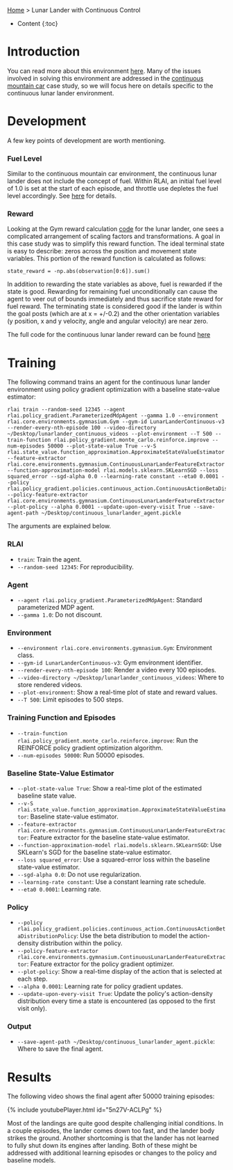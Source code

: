 [Home](../index.md) > Lunar Lander with Continuous Control
* Content
{:toc}

# Introduction

You can read more about this environment [here](https://gymnasium.farama.org/environments/box2d/lunar_lander/). Many of 
the issues involved in solving this environment are addressed in the
[continuous mountain car](mountain_car_continuous.md) case study, so we will focus here on details specific to the 
continuous lunar lander environment.

# Development
A few key points of development are worth mentioning.

### Fuel Level
Similar to the continuous mountain car environment, the continuous lunar lander does not include the concept of fuel. 
Within RLAI, an initial fuel level of 1.0 is set at the start of each episode, and throttle use depletes the fuel level 
accordingly. See 
[here](https://github.com/MatthewGerber/rlai/blob/07950806a0f46801a5117656f75e9f72466c156d/src/rlai/environments/openai_gym.py#L193)
for details.

### Reward
Looking at the Gym reward calculation 
[code](https://github.com/openai/gym/blob/2754d9737e7033bbdca7e69c9e5e08156facc7f4/gym/envs/box2d/lunar_lander.py#L360-L385)
for the lunar lander, one sees a complicated arrangement of scaling factors and transformations. A goal in this case 
study was to simplify this reward function. The ideal terminal state is easy to describe:  zeros across the position and 
movement state variables. This portion of the reward function is calculated as follows:
```
state_reward = -np.abs(observation[0:6]).sum()
```
In addition to rewarding the state variables as above, fuel is rewarded if the state is good. Rewarding for remaining 
fuel unconditionally can cause the agent to veer out of bounds immediately and thus sacrifice state reward for fuel 
reward. The terminating state is considered good if the lander is within the goal posts (which are at x = +/-0.2) and 
the other orientation variables (y position, x and y velocity, angle and angular velocity) are near zero.

The full code 
for the continuous lunar lander reward can be found 
[here](https://github.com/MatthewGerber/rlai/blob/07950806a0f46801a5117656f75e9f72466c156d/src/rlai/environments/openai_gym.py#L227-L245)


# Training
The following command trains an agent for the continuous lunar lander environment using policy gradient optimization 
with a baseline state-value estimator:

```
rlai train --random-seed 12345 --agent rlai.policy_gradient.ParameterizedMdpAgent --gamma 1.0 --environment rlai.core.environments.gymnasium.Gym --gym-id LunarLanderContinuous-v3 --render-every-nth-episode 100 --video-directory ~/Desktop/lunarlander_continuous_videos --plot-environment --T 500 --train-function rlai.policy_gradient.monte_carlo.reinforce.improve --num-episodes 50000 --plot-state-value True --v-S rlai.state_value.function_approximation.ApproximateStateValueEstimator --feature-extractor rlai.core.environments.gymnasium.ContinuousLunarLanderFeatureExtractor --function-approximation-model rlai.models.sklearn.SKLearnSGD --loss squared_error --sgd-alpha 0.0 --learning-rate constant --eta0 0.0001 --policy rlai.policy_gradient.policies.continuous_action.ContinuousActionBetaDistributionPolicy --policy-feature-extractor rlai.core.environments.gymnasium.ContinuousLunarLanderFeatureExtractor --plot-policy --alpha 0.0001 --update-upon-every-visit True --save-agent-path ~/Desktop/continuous_lunarlander_agent.pickle
```

The arguments are explained below.

### RLAI
* `train`:  Train the agent. 
* `--random-seed 12345`:  For reproducibility.

### Agent
* `--agent rlai.policy_gradient.ParameterizedMdpAgent`:  Standard parameterized MDP agent. 
* `--gamma 1.0`:  Do not discount.

### Environment
* `--environment rlai.core.environments.gymnasium.Gym`:  Environment class.
* `--gym-id LunarLanderContinuous-v3`:  Gym environment identifier.
* `--render-every-nth-episode 100`:  Render a video every 100 episodes.
* `--video-directory ~/Desktop/lunarlander_continuous_videos`:  Where to store rendered videos.
* `--plot-environment`:  Show a real-time plot of state and reward values.
* `--T 500`:  Limit episodes to 500 steps.

### Training Function and Episodes
* `--train-function rlai.policy_gradient.monte_carlo.reinforce.improve`:  Run the REINFORCE policy gradient optimization
algorithm.
* `--num-episodes 50000`:  Run 50000 episodes.

### Baseline State-Value Estimator
* `--plot-state-value True`:  Show a real-time plot of the estimated baseline state value.
* `--v-S rlai.state_value.function_approximation.ApproximateStateValueEstimator`:  Baseline state-value estimator.  
* `--feature-extractor rlai.core.environments.gymnasium.ContinuousLunarLanderFeatureExtractor`:  Feature extractor for the
baseline state-value estimator.
* `--function-approximation-model rlai.models.sklearn.SKLearnSGD`:  Use SKLearn's SGD for the baseline state-value 
estimator.
* `--loss squared_error`:  Use a squared-error loss within the baseline state-value estimator.
* `--sgd-alpha 0.0`:  Do not use regularization.
* `--learning-rate constant`:  Use a constant learning rate schedule.
* `--eta0 0.0001`:  Learning rate.

### Policy
* `--policy rlai.policy_gradient.policies.continuous_action.ContinuousActionBetaDistributionPolicy`:  Use the beta
distribution to model the action-density distribution within the policy.
* `--policy-feature-extractor rlai.core.environments.gymnasium.ContinuousLunarLanderFeatureExtractor`:  Feature extractor
for the policy gradient optimizer.
* `--plot-policy`:  Show a real-time display of the action that is selected at each step.
* `--alpha 0.0001`:  Learning rate for policy gradient updates.
* `--update-upon-every-visit True`:  Update the policy's action-density distribution every time a state is encountered
  (as opposed to the first visit only).

### Output
* `--save-agent-path ~/Desktop/continuous_lunarlander_agent.pickle`:  Where to save the final agent.

# Results

The following video shows the final agent after 50000 training episodes:

{% include youtubePlayer.html id="5n27V-ACLPg" %}

Most of the landings are quite good despite challenging initial conditions. In a couple episodes, the lander comes down 
too fast, and the lander body strikes the ground. Another shortcoming is that the lander has not learned to fully shut 
down its engines after landing. Both of these might be addressed with additional learning episodes or changes to the 
policy and baseline models.